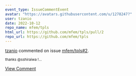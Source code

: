 ```yaml
---
event_type: IssueCommentEvent
avatar: "https://avatars.githubusercontent.com/u/1278247?"
user: tzanio
date: 2022-10-12
repo_name: mfem/tpls
html_url: https://github.com/mfem/tpls/pull/2
repo_url: https://github.com/mfem/tpls
---
```


<a href='https://github.com/tzanio' target='_blank'>tzanio</a> commented on issue <a href='https://github.com/mfem/tpls/pull/2' target='_blank'>mfem/tpls#2</a>.

<small>thanks @sshiraiwa !...</small>

<a href='https://github.com/mfem/tpls/pull/2' target='_blank'>View Comment</a>